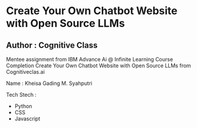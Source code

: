 # Create Your Own Chatbot Website with Open Source LLMs
## Author : Cognitive Class

Mentee assignment from IBM Advance Ai @ Infinite Learning Course Completion Create Your Own Chatbot Website with Open Source LLMs from Cognitiveclas.ai

Name : Kheisa Gading M. Syahputri

Tech Stech :
* Python
* CSS
* Javascript
